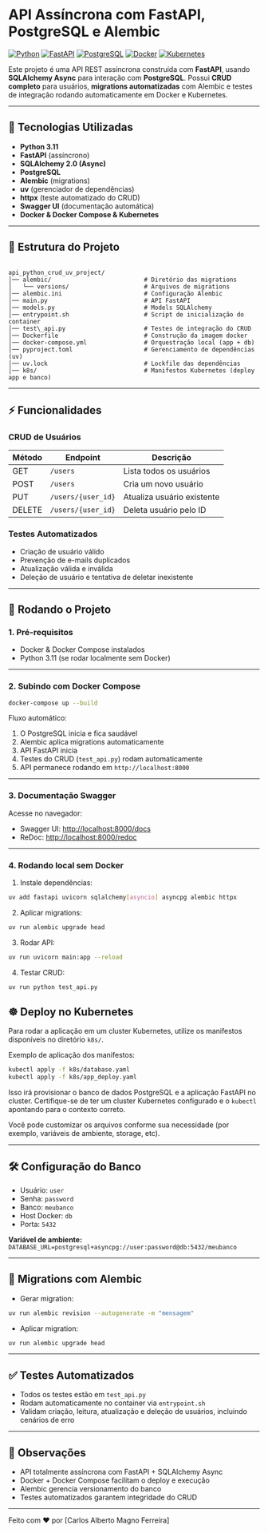 # API Assíncrona com FastAPI, PostgreSQL e Alembic

[![Python](https://img.shields.io/badge/python-3.11-blue)](https://www.python.org/)
[![FastAPI](https://img.shields.io/badge/FastAPI-0.100.0-lightblue)](https://fastapi.tiangolo.com/)
[![PostgreSQL](https://img.shields.io/badge/PostgreSQL-15-blue)](https://www.postgresql.org/)
[![Docker](https://img.shields.io/badge/Docker-Container-blue)](https://www.docker.com/)
[![Kubernetes](https://img.shields.io/badge/Kubernetes-Production%20Ready-blue?logo=kubernetes)](https://kubernetes.io/)

Este projeto é uma API REST assíncrona construída com **FastAPI**, usando **SQLAlchemy Async** para interação com **PostgreSQL**. Possui **CRUD completo** para usuários, **migrations automatizadas** com Alembic e testes de integração rodando automaticamente em Docker e Kubernetes.

---

## 🧩 Tecnologias Utilizadas

- **Python 3.11**
- **FastAPI** (assíncrono)
- **SQLAlchemy 2.0 (Async)**
- **PostgreSQL**
- **Alembic** (migrations)
- **uv** (gerenciador de dependências)
- **httpx** (teste automatizado do CRUD)
- **Swagger UI** (documentação automática)
- **Docker & Docker Compose & Kubernetes**

---

## 📂 Estrutura do Projeto

```

api_python_crud_uv_project/
│── alembic/                          # Diretório das migrations
│   └── versions/                     # Arquivos de migrations
│── alembic.ini                       # Configuração Alembic
│── main.py                           # API FastAPI
│── models.py                         # Models SQLAlchemy
│── entrypoint.sh                     # Script de inicialização do container
│── test\_api.py                      # Testes de integração do CRUD
│── Dockerfile                        # Construção da imagem docker
│── docker-compose.yml                # Orquestração local (app + db)
│── pyproject.toml                    # Gerenciamento de dependências (uv)
│── uv.lock                           # Lockfile das dependências
│── k8s/                              # Manifestos Kubernetes (deploy app e banco)

```

---

## ⚡ Funcionalidades

### CRUD de Usuários

| Método | Endpoint | Descrição |
|--------|---------|-----------|
| GET    | `/users` | Lista todos os usuários |
| POST   | `/users` | Cria um novo usuário |
| PUT    | `/users/{user_id}` | Atualiza usuário existente |
| DELETE | `/users/{user_id}` | Deleta usuário pelo ID |

### Testes Automatizados
- Criação de usuário válido
- Prevenção de e-mails duplicados
- Atualização válida e inválida
- Deleção de usuário e tentativa de deletar inexistente

---

## 🚀 Rodando o Projeto

### 1. Pré-requisitos

- Docker & Docker Compose instalados
- Python 3.11 (se rodar localmente sem Docker)

---

### 2. Subindo com Docker Compose

```bash
docker-compose up --build
```

Fluxo automático:

1. O PostgreSQL inicia e fica saudável
2. Alembic aplica migrations automaticamente
3. API FastAPI inicia
4. Testes do CRUD (`test_api.py`) rodam automaticamente
5. API permanece rodando em `http://localhost:8000`

---

### 3. Documentação Swagger

Acesse no navegador:

* Swagger UI: [http://localhost:8000/docs](http://localhost:8000/docs)
* ReDoc: [http://localhost:8000/redoc](http://localhost:8000/redoc)

---

### 4. Rodando local sem Docker

1. Instale dependências:

```bash
uv add fastapi uvicorn sqlalchemy[asyncio] asyncpg alembic httpx
```

2. Aplicar migrations:

```bash
uv run alembic upgrade head
```

3. Rodar API:

```bash
uv run uvicorn main:app --reload
```

4. Testar CRUD:

```bash
uv run python test_api.py
```

## ☸️ Deploy no Kubernetes

Para rodar a aplicação em um cluster Kubernetes, utilize os manifestos disponíveis no diretório `k8s/`.

Exemplo de aplicação dos manifestos:

```bash
kubectl apply -f k8s/database.yaml
kubectl apply -f k8s/app_deploy.yaml
```

Isso irá provisionar o banco de dados PostgreSQL e a aplicação FastAPI no cluster. Certifique-se de ter um cluster Kubernetes configurado e o `kubectl` apontando para o contexto correto.

Você pode customizar os arquivos conforme sua necessidade (por exemplo, variáveis de ambiente, storage, etc).

---

## 🛠 Configuração do Banco

* Usuário: `user`
* Senha: `password`
* Banco: `meubanco`
* Host Docker: `db`
* Porta: `5432`

**Variável de ambiente:** `DATABASE_URL=postgresql+asyncpg://user:password@db:5432/meubanco`

---

## 🔧 Migrations com Alembic

* Gerar migration:

```bash
uv run alembic revision --autogenerate -m "mensagem"
```

* Aplicar migration:

```bash
uv run alembic upgrade head
```

---

## ✅ Testes Automatizados

* Todos os testes estão em `test_api.py`
* Rodam automaticamente no container via `entrypoint.sh`
* Validam criação, leitura, atualização e deleção de usuários, incluindo cenários de erro

---

## 📌 Observações

* API totalmente assíncrona com FastAPI + SQLAlchemy Async
* Docker + Docker Compose facilitam o deploy e execução
* Alembic gerencia versionamento do banco
* Testes automatizados garantem integridade do CRUD

---

Feito com ❤️ por \[Carlos Alberto Magno Ferreira]
